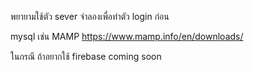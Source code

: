 พยายามใช้ตัว sever จำลองเพื่อทำตัว login ก่อน

mysql
เช่น MAMP
https://www.mamp.info/en/downloads/


ในกรณี ถ้าอยากใช้ firebase
coming soon
